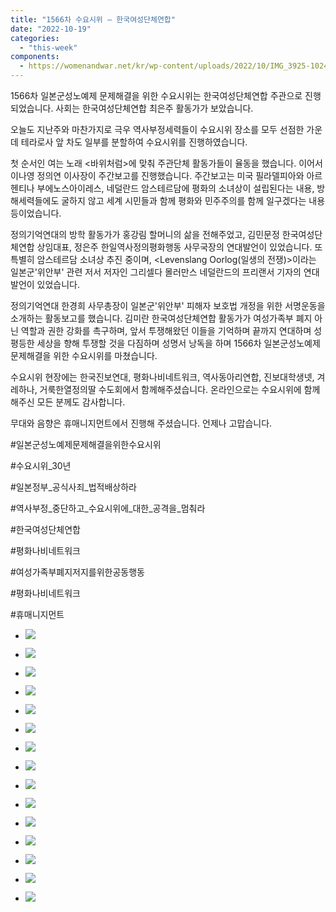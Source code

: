 ```yaml
---
title: "1566차 수요시위 – 한국여성단체연합"
date: "2022-10-19"
categories: 
  - "this-week"
components:
  - https://womenandwar.net/kr/wp-content/uploads/2022/10/IMG_3925-1024x683.jpg
---
```


1566차 일본군성노예제 문제해결을 위한 수요시위는 한국여성단체연합 주관으로 진행되었습니다. 사회는 한국여성단체연합 최은주 활동가가 보았습니다.

오늘도 지난주와 마찬가지로 극우 역사부정세력들이 수요시위 장소를 모두 선점한 가운데 테라로사 앞 차도 일부를 분할하여 수요시위를 진행하였습니다.

첫 순서인 여는 노래 <바위처럼>에 맞춰 주관단체 활동가들이 율동을 했습니다. 이어서 이나영 정의연 이사장이 주간보고를 진행했습니다. 주간보고는 미국 필라델피아와 아르헨티나 부에노스아이레스, 네덜란드 암스테르담에 평화의 소녀상이 설립된다는 내용, 방해세력들에도 굴하지 않고 세계 시민들과 함께 평화와 민주주의를 함께 일구겠다는 내용 등이었습니다.

정의기억연대의 방학 활동가가 홍강림 할머니의 삶을 전해주었고, 김민문정 한국여성단체연합 상임대표, 정은주 한일역사정의평화행동 사무국장의 연대발언이 있었습니다. 또 특별히 암스테르담 소녀상 추진 중이며, <Levenslang Oorlog(일생의 전쟁)>이라는 일본군'위안부' 관련 저서 저자인 그리셀다 몰러만스 네덜란드의 프리랜서 기자의 연대발언이 있었습니다.

정의기억연대 한경희 사무총장이 일본군'위안부' 피해자 보호법 개정을 위한 서명운동을 소개하는 활동보고를 했습니다. 김미란 한국여성단체연합 활동가가 여성가족부 폐지 아닌 역할과 권한 강화를 촉구하며, 앞서 투쟁해왔던 이들을 기억하며 끝까지 연대하며 성평등한 세상을 향해 투쟁할 것을 다짐하며 성명서 낭독을 하며 1566차 일본군성노예제 문제해결을 위한 수요시위를 마쳤습니다.

수요시위 현장에는 한국진보연대, 평화나비네트워크, 역사동아리연합, 진보대학생넷, 겨레하나, 거룩한열정의딸 수도회에서 함께해주셨습니다. 온라인으로는 수요시위에 함께 해주신 모든 분께도 감사합니다.

무대와 음향은 휴매니지먼트에서 진행해 주셨습니다. 언제나 고맙습니다.

#일본군성노예제문제해결을위한수요시위

#수요시위\_30년

#일본정부\_공식사죄\_법적배상하라

#역사부정\_중단하고\_수요시위에\_대한\_공격을\_멈춰라

#한국여성단체연합

#평화나비네트워크

#여성가족부폐지저지를위한공동행동

#평화나비네트워크

#휴매니지먼트

- ![](https://womenandwar.net/kr/wp-content/uploads/2022/10/IMG_3925-1024x683.jpg)
    
- ![](https://womenandwar.net/kr/wp-content/uploads/2022/10/IMG_3831-1024x683.jpg)
    
- ![](https://womenandwar.net/kr/wp-content/uploads/2022/10/IMG_3901-683x1024.jpg)
    
- ![](https://womenandwar.net/kr/wp-content/uploads/2022/10/IMG_3913-1024x683.jpg)
    
- ![](https://womenandwar.net/kr/wp-content/uploads/2022/10/IMG_3872-1024x683.jpg)
    
- ![](https://womenandwar.net/kr/wp-content/uploads/2022/10/IMG_3867-1024x683.jpg)
    
- ![](https://womenandwar.net/kr/wp-content/uploads/2022/10/IMG_3891-1024x683.jpg)
    
- ![](https://womenandwar.net/kr/wp-content/uploads/2022/10/IMG_3860-1024x683.jpg)
    
- ![](https://womenandwar.net/kr/wp-content/uploads/2022/10/IMG_3842-1024x683.jpg)
    
- ![](https://womenandwar.net/kr/wp-content/uploads/2022/10/IMG_3823-683x1024.jpg)
    
- ![](https://womenandwar.net/kr/wp-content/uploads/2022/10/IMG_3820-683x1024.jpg)
    
- ![](https://womenandwar.net/kr/wp-content/uploads/2022/10/IMG_3903-1024x683.jpg)
    
- ![](https://womenandwar.net/kr/wp-content/uploads/2022/10/IMG_3819-1024x683.jpg)
    
- ![](https://womenandwar.net/kr/wp-content/uploads/2022/10/IMG_3952-1024x683.jpg)
    
- ![](https://womenandwar.net/kr/wp-content/uploads/2022/10/IMG_3939-683x1024.jpg)
